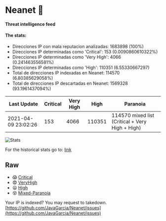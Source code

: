 # Neanet :hocho:
#### Threat intelligence feed
#### The stats:

- Direcciones IP con mala reputacion analizadas: 1683898 (100%)
- Direcciones IP determinadas como 'Critical':  153 (0.0090860610322%)
- Direcciones IP determinadas como 'Very High':  4066 (0.241463556581%)
- Direcciones IP determinadas como 'High':  110351 (6.55330667297)
- Total de direcciones IP indexadas en Neanet:  114570 (6.80385629058%)
- Total de direcciones IP descartadas en Neanet:  1569328 (93.1961437094%)

| Last Update | Critical | Very High | High | Paranoia |
| --- | --- | --- | --- | --- |
| 2021-04-09 23:02:26 | 153 | 4066 | 110351 | 114570 mixed list (Critical + Very High + High)|

![Stats](https://docs.google.com/spreadsheets/d/e/2PACX-1vSnaNMIXVabIpDJjufMlzH7poXnshF3mgd8Is1g9ytUEzVsP5my4Trn8f-xkoLLQ38xpL3HtmUexLo6/pubchart?oid=501124687&format=image)

For the historical stats go to: [link](/stats.csv)
## Raw
- :scream: [Critical](https://raw.githubusercontent.com/JavaGarcia/Neanet/master/blacklists/neanet_critical.txt)
- :fearful: [VeryHigh](https://raw.githubusercontent.com/JavaGarcia/Neanet/master/blacklists/neanet_veryHigh.txtt)
- :frowning: [High](https://raw.githubusercontent.com/JavaGarcia/Neanet/master/blacklists/neanet_high.txt)
- :dizzy_face: [Mixed-Paranoia](https://raw.githubusercontent.com/JavaGarcia/Neanet/master/blacklists/neanet_all.txt)


Your IP is indexed? You may request to takedown. [https://github.com/JavaGarcia/Neanet/issues](https://github.com/JavaGarcia/Neanet/issues)






































































































































































































































































































































































































































































































































































































































































































































































































































































































































































































































































































































































































































































































































































































































































































































































































































































































































































































































































































































































































































































































































































































































































































































































































































































































































































































































































































































































































































































































































































































































































































































































































































































































































































































































































































































































































































































































































































































































































































































































































































































































































































































































































































































































































































































































































































































































































































































































































































































































































































































































































































































































































































































































































































































































































































































































































































































































